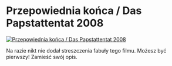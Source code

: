 Przepowiednia końca / Das Papstattentat 2008 
=============
[![Przepowiednia końca / Das Papstattentat 2008 ](http://vidos.pl/images/player.gif)](http://vidos.pl/przepowiednia-konca-das-papstattentat-2008)

 Na razie nikt nie dodał streszczenia fabuły tego filmu. Możesz być pierwszy! Zamieść swój opis.
